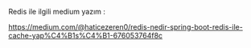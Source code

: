 Redis ile ilgili medium yazım :

https://medium.com/@haticezeren0/redis-nedir-spring-boot-redis-ile-cache-yap%C4%B1s%C4%B1-676053764f8c
